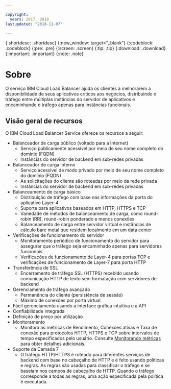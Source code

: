 ```yaml
---

copyright:
  years: 2017, 2018
lastupdated: "2018-11-07"

---
```


{:shortdesc: .shortdesc}
{:new_window: target="_blank"}
{:codeblock: .codeblock}
{:pre: .pre}
{:screen: .screen}
{:tip: .tip}
{:download: .download}
{:important: .important}
{:note: .note}

# Sobre

O serviço IBM Cloud Load Balancer ajuda os clientes a melhorarem a disponibilidade de seus aplicativos críticos aos negócios, distribuindo o tráfego entre múltiplas instâncias do servidor de aplicativos e encaminhando o tráfego apenas para instâncias funcionais.

## Visão geral de recursos
O IBM Cloud Load Balancer Service oferece os recursos a seguir:

* Balanceador de carga público (voltado para a Internet)
	* Serviço publicamente acessível por meio de seu nome completo do domínio (FQDN)
	* Instâncias do servidor de backend em sub-redes privadas
* Balanceador de carga interno
	* Serviço acessível de modo privado por meio de seu nome completo do domínio (FQDN)
	* As solicitações do cliente são roteadas por meio da rede privada
	* Instâncias do servidor de backend em sub-redes privadas
* Balanceamento de carga básico
	* Distribuição de tráfego com base nas informações da porta do aplicativo Layer-4
	* Suporte para aplicativos baseados em HTTP, HTTPS e TCP 
	* Variedade de métodos de balanceamento de carga, como round-robin (RR), round-robin ponderado e menos conexões
	* Balanceamento de carga entre servidor virtual e instâncias de cálculo bare metal que residem localmente em um data center
* Verificações de funcionamento do servidor
	* Monitoramento periódico de funcionamento do servidor para assegurar que o tráfego seja encaminhado apenas para servidores funcionais 
	* Verificações de funcionamento de Layer-4 para portas TCP e verificações de funcionamento de Layer-7 para porta HTTP 
* Transferência de SSL
	* Encerramento de tráfego SSL (HTTPS) recebido usando comunicação HTTP de texto sem formatação com servidores de backend
* Gerenciamento de tráfego avançado
	* Permanência do cliente (persistência de sessão)
	* Máximo de conexões por porta virtual
* Fácil gerenciamento usando a interface gráfica intuitiva e a API
* Confiabilidade integrada 
* Definição de preço por utilização 
* Monitoramento
    * Monitora as métricas de Rendimento, Conexões ativas e Taxa de conexão para protocolos HTTP, HTTPS e TCP sobre intervalos de tempo especificados pelo usuário. Consulte [Monitorando métricas](monitoring-metrics.html) para obter detalhes adicionais.
* Suporte da Camada 7
    * O tráfego HTTP/HTTPS é roteado para diferentes serviços de backend com base no cabeçalho de HTTP e é feito usando políticas e regras. As regras são usadas para classificar o tráfego e se baseiam nos campos de cabeçalho de HTTP. Quando o tráfego corresponde a todas as regras, uma ação especificada pela política é executada.    

